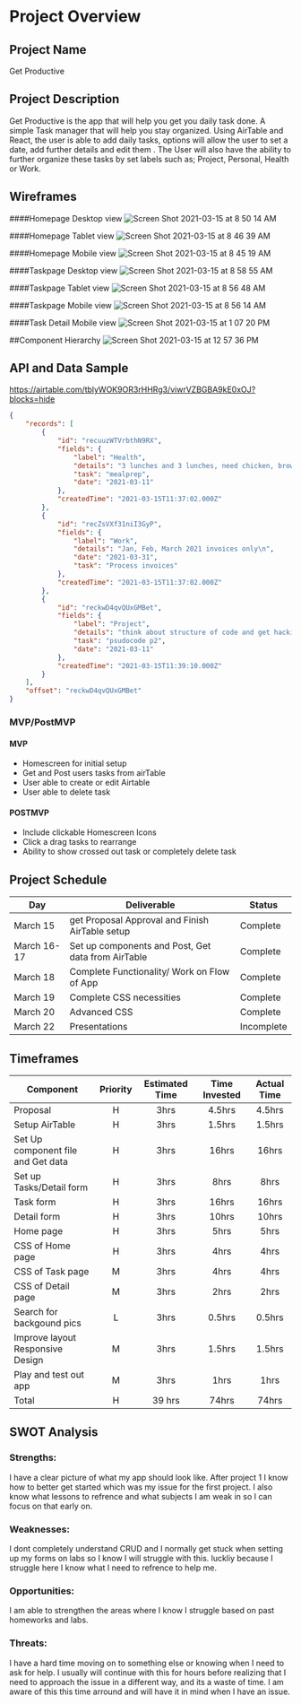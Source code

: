 # Project Overview
## Project Name
Get Productive

## Project Description

Get Productive is the app that will help you get you daily task done. A simple Task manager that will help you stay organized. Using AirTable and React, the user is able to add daily tasks, options will allow the user to set a date, add further details and edit them . The User will also have the ability to further organize these tasks by set labels such as; Project, Personal, Health or Work.

## Wireframes
####Homepage Desktop view
![Screen Shot 2021-03-15 at 8 50 14 AM](https://user-images.githubusercontent.com/78226889/111157311-1ed2e800-856d-11eb-8a54-0e11f271ae12.png)

####Homepage Tablet view
![Screen Shot 2021-03-15 at 8 46 39 AM](https://user-images.githubusercontent.com/78226889/111157540-5f326600-856d-11eb-9c69-9067bfc68570.png)


####Homepage Mobile view
![Screen Shot 2021-03-15 at 8 45 19 AM](https://user-images.githubusercontent.com/78226889/111157592-6fe2dc00-856d-11eb-8dcd-6ace16b9b1c8.png)

####Taskpage Desktop view
![Screen Shot 2021-03-15 at 8 58 55 AM](https://user-images.githubusercontent.com/78226889/111157958-e1bb2580-856d-11eb-9603-8ef93a11e7a5.png)

####Taskpage Tablet view
![Screen Shot 2021-03-15 at 8 56 48 AM](https://user-images.githubusercontent.com/78226889/111157738-9f91e400-856d-11eb-9164-871089e30071.png)

####Taskpage Mobile view
![Screen Shot 2021-03-15 at 8 56 14 AM](https://user-images.githubusercontent.com/78226889/111158179-1c24c280-856e-11eb-9d32-2bf83a5ea689.png)

####Task Detail Mobile view
![Screen Shot 2021-03-15 at 1 07 20 PM](https://user-images.githubusercontent.com/78226889/111192470-771ae180-858f-11eb-8064-962ee797f33e.png)


##Component Hierarchy
![Screen Shot 2021-03-15 at 12 57 36 PM](https://user-images.githubusercontent.com/78226889/111191200-3373a800-858e-11eb-8742-6be5beb73ba7.png)




## API and Data Sample

https://airtable.com/tblyWOK9OR3rHHRg3/viwrVZBGBA9kE0xOJ?blocks=hide

```json
{
    "records": [
        {
            "id": "recuuzWTVrbthN9RX",
            "fields": {
                "label": "Health",
                "details": "3 lunches and 3 lunches, need chicken, brown rice, spinach, dressing, and fruit\n",
                "task": "mealprep",
                "date": "2021-03-11"
            },
            "createdTime": "2021-03-15T11:37:02.000Z"
        },
        {
            "id": "recZsVXf31niI3GyP",
            "fields": {
                "label": "Work",
                "details": "Jan, Feb, March 2021 invoices only\n",
                "date": "2021-03-31",
                "task": "Process invoices"
            },
            "createdTime": "2021-03-15T11:37:02.000Z"
        },
        {
            "id": "reckwD4qvQUxGMBet",
            "fields": {
                "label": "Project",
                "details": "think about structure of code and get hacking!\n",
                "task": "psudocode p2",
                "date": "2021-03-11"
            },
            "createdTime": "2021-03-15T11:39:10.000Z"
        }
    ],
    "offset": "reckwD4qvQUxGMBet"
}
```

### MVP/PostMVP

#### MVP 
- Homescreen for initial setup
- Get and Post users tasks from airTable 
- User able to create or edit Airtable
- User able to delete task

#### POSTMVP
- Include clickable Homescreen Icons
- Click a drag tasks to rearrange
- Ability to show crossed out task or completely delete task

## Project Schedule

| Day      | Deliverable                                | Status   |
| -------- | ------------------------------------------ | -------- |
| March 15 | get Proposal Approval and Finish AirTable setup | Complete |
| March 16-17 | Set up components and Post, Get data from AirTable | Complete |
| March 18  |Complete Functionality/ Work on Flow of App | Complete |
| March 19   | Complete CSS necessities | Complete |
| March 20   | Advanced CSS  | Complete |
| March 22   | Presentations| Incomplete |

## Timeframes
| Component | Priority | Estimated Time | Time Invested | Actual Time |
| --- | :---: |  :---: | :---: | :---: |
| Proposal | H | 3hrs| 4.5hrs | 4.5hrs |
| Setup AirTable| H | 3hrs| 1.5hrs | 1.5hrs |
| Set Up component file and Get data | H | 3hrs| 16hrs | 16hrs |
| Set up Tasks/Detail form | H | 3hrs| 8hrs | 8hrs |
| Task form | H | 3hrs| 16hrs | 16hrs |
| Detail form | H | 3hrs| 10hrs | 10hrs |
| Home page | H | 3hrs| 5hrs | 5hrs |
| CSS of Home page | H | 3hrs|  4hrs | 4hrs |
| CSS of Task page | M | 3hrs| 4hrs | 4hrs |
| CSS of Detail page | M | 3hrs| 2hrs | 2hrs |
| Search for backgound pics| L | 3hrs| 0.5hrs | 0.5hrs |
| Improve layout Responsive Design | M | 3hrs| 1.5hrs | 1.5hrs|
| Play and test out app | M | 3hrs| 1hrs | 1hrs |
| Total | H | 39 hrs| 74hrs | 74hrs |

## SWOT Analysis
### Strengths:
I have a clear picture of what my app should look like. After project 1 I know how to better get started which was my issue for the first project. I also know what lessons to refrence and what subjects I am weak in so I can focus on that early on.
### Weaknesses:
I dont completely understand CRUD and I normally get stuck when setting up my forms on labs so I know I will struggle with this. luckliy because I struggle here I know what I need to refrence to help me.
### Opportunities:
I am able to strengthen the areas where I know I struggle based on past homeworks and labs.
### Threats:
I have a hard time moving on to something else or knowing when I need to ask for help. I usually will continue with this for hours before realizing that I need to approach the issue in a different way, and its a waste of time. I am aware of this this time arround and will have it in mind when I have an issue.
